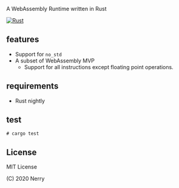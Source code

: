 A WebAssembly Runtime written in Rust

[![Rust](https://github.com/neri/wasm-o/actions/workflows/rust.yml/badge.svg)](https://github.com/neri/wasm-o/actions/workflows/rust.yml)

## features

- Support for `no_std`
- A subset of WebAssembly MVP
  - Support for all instructions except floating point operations.

## requirements

- Rust nightly

## test

```
# cargo test
```

## License

MIT License

(C) 2020 Nerry
